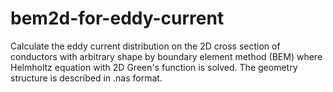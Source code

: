 # bem2d-for-eddy-current

Calculate the eddy current distribution on the 2D cross section of conductors with arbitrary shape by boundary element method (BEM) where Helmholtz equation with 2D Green's function is solved. The geometry structure is described in .nas format. 
